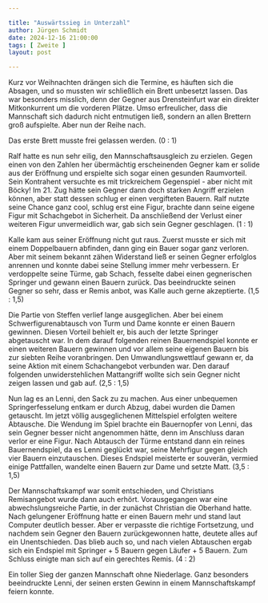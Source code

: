 ```yaml
---

title: "Auswärtssieg in Unterzahl"
author: Jürgen Schmidt
date: 2024-12-16 21:00:00
tags: [ Zweite ]
layout: post

---
```


Kurz vor Weihnachten drängen sich die Termine, es häuften sich die Absagen, und so mussten wir schließlich ein Brett unbesetzt lassen. Das war besonders misslich, denn der Gegner aus Drensteinfurt war ein direkter Mitkonkurrent um die vorderen Plätze. Umso erfreulicher, dass die Mannschaft sich dadurch nicht entmutigen ließ, sondern an allen Brettern groß aufspielte. Aber nun der Reihe nach.

<!-- continue -->

Das erste Brett musste frei gelassen werden. (0 : 1)

Ralf hatte es nun sehr eilig, den Mannschaftsausgleich zu erzielen. Gegen einen von den Zahlen her übermächtig erscheinenden Gegner kam er solide aus der Eröffnung und erspielte sich sogar einen gesunden Raumvorteil. Sein Kontrahent versuchte es mit trickreichem Gegenspiel - aber nicht mit Böcky! Im 21. Zug hätte sein Gegner dann doch starken Angriff erzielen können, aber statt dessen schlug er einen vergifteten Bauern. Ralf nutzte seine Chance ganz cool, schlug erst eine Figur, brachte dann seine eigene Figur mit Schachgebot in Sicherheit. Da anschließend der Verlust einer weiteren Figur unvermeidlich war, gab sich sein Gegner geschlagen. (1 : 1)

Kalle kam aus seiner Eröffnung nicht gut raus. Zuerst musste er sich mit einem Doppelbauern abfinden, dann ging ein Bauer sogar ganz verloren. Aber mit seinem bekannt zähen Widerstand ließ er seinen Gegner erfolglos anrennen und konnte dabei seine Stellung immer mehr verbessern. Er verdoppelte seine Türme, gab Schach, fesselte dabei einen gegnerischen Springer und gewann einen Bauern zurück. Das beeindruckte seinen Gegner so sehr, dass er Remis anbot, was Kalle auch gerne akzeptierte. (1,5 : 1,5)

Die Partie von Steffen verlief lange ausgeglichen. Aber bei einem Schwerfigurenabtausch von Turm und Dame konnte er einen Bauern gewinnen. Diesen Vorteil behielt er, bis auch der letzte Springer abgetauscht war. In dem darauf folgenden reinen Bauernendspiel konnte er einen weiteren Bauern gewinnen und vor allem seine eigenen Bauern bis zur siebten Reihe voranbringen. Den Umwandlungswettlauf gewann er, da seine Aktion mit einem Schachangebot verbunden war. Den darauf folgenden unwiderstehlichen Mattangriff wollte sich sein Gegner nicht zeigen lassen und gab auf. (2,5 : 1,5)

Nun lag es an Lenni, den Sack zu zu machen. Aus einer unbequemen Springerfesselung entkam er durch Abzug, dabei wurden die Damen getauscht. Im jetzt völlig ausgeglichenen Mittelspiel erfolgten weitere Abtausche. Die Wendung im Spiel brachte ein Bauernopfer von Lenni, das sein Gegner besser nicht angenommen hätte, denn im Anschluss daran verlor er eine Figur. Nach Abtausch der Türme entstand dann ein reines Bauernendspiel, da es Lenni geglückt war, seine Mehrfigur gegen gleich vier Bauern einzutauschen. Dieses Endspiel meisterte er souverän, vermied einige Pattfallen, wandelte einen Bauern zur Dame und setzte Matt. (3,5 : 1,5)

Der Mannschaftskampf war somit entschieden, und Christians Remisangebot wurde dann auch erhört. Vorausgegangen war eine abwechslungsreiche Partie, in der zunächst Christian die Oberhand hatte. Nach gelungener Eröffnung hatte er einen Bauern mehr und stand laut Computer deutlich besser. Aber er verpasste die richtige Fortsetzung, und nachdem sein Gegner den Bauern zurückgewonnen hatte, deutete alles auf ein Unentschieden. Das blieb auch so, und nach vielen Abtauschen ergab sich ein Endspiel mit Springer + 5 Bauern gegen Läufer + 5 Bauern. Zum Schluss einigte man sich auf ein gerechtes Remis. (4 : 2)

Ein toller Sieg der ganzen Mannschaft ohne Niederlage. Ganz besonders beeindruckte Lenni, der seinen ersten Gewinn in einem Mannschaftskampf feiern konnte.
